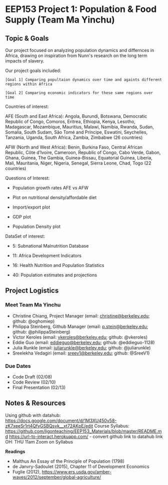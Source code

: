 # EEP153 Project 1: Population & Food Supply (Team Ma Yinchu)

## Topic & Goals

Our project focused on analyzing population dynamics and differnces in Africa, drawing on inspiration from Nunn's research on the long term impacts of slavery. 

Our project goals included:

    [Goal 1] Comparing popultaion dynamics over time and againts different regions within Africa 

    [Goal 2] Comparing economic indicators for these same regions over time

Countries of interest: 

AFE (South and East Africa): Angola, Burundi, Botswana, Democratic Republic of Congo, Comoros, Eritrea, Ethiopia, Kenya, Lesotho, Madagascar, Mozambique, Mauritius, Malawi, Namibia, Rwanda, Sudan, Somalia, South Sudam, São Tomé and Príncipe, Eswatini, Seychelles, Tanzania, Uganda, South Africa, Zambia, Zimbabwe (26 countries)

AFW (North and West Africa): Benin, Burkina Faso, Central African Republic, Côte d’Ivoire, Cameroon, Republic of Congo, Cabo Verde, Gabon, Ghana, Guinea, The Gambia, Guinea-Bissau, Equatorial Guinea, Liberia, Mali, Mauritania, Niger, Nigeria, Senegal, Sierra Leone, Chad, Togo (22 countries)

Questions of Interest:

- Population growth rates AFE vs AFW

- Plot on nutritional density/affordable diet

- Import/export plot

- GDP plot

- Population Density plot



DataSet of interest:

- 5: Subnational Malnutrition Database


- 11: Africa Development Indicators


- 16: Health Nutrition and Population Statistics


- 40: Population estimates and projections





## Project Logistics
### Meet Team Ma Yinchu

- Christine Chiang, Project Manager (email: christine@berkeley.edu; github: @oghomiep)
- Philippa Steinberg, Github Manager (email: p.stein@berkeley.edu; github: @philippaSteinberg)
- Victor Keroles (email: vkeroles@berkeley.edu; github: @vkeroles)
- Eddie Guo (email: eddieguo@berkeley.edu; github: @eddieguo-1128)
- Julia Runkle (email: juliarunkle@berkeley.edu; github: @juliarunkle)
- Sreelekha Vedagiri (email: sreev1@berkeley.edu; github: @SreeV1)

### Due Dates
- Code Draft (02/08)
- Code Review (02/10)
- Final Presentation (02/13)

## Notes & Resources
Using github with datahub: https://docs.google.com/document/d/1M3XU450v58-zK7xeeSr1rt4QfyGSBQsvk__xt72AKpE/edit
Course Syllabus: https://github.com/ligonteaching/EEP153_Materials/blob/master/README.md
https://url-to-interact.herokuapp.com/ - convert github link to datahub link
OH: THU 11am Zoom on Syllabus

**Readings**
- Malthus An Essay of the Principle of Population (1798)
- de Janvry-Sadoulet (2015), Chapter 11 of Development Economics
- Fuglie (2012), https://www.ers.usda.gov/amber-waves/2012/september/global-agriculture/
